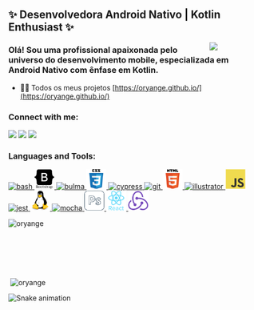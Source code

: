 <h2 align="left">✨ Desenvolvedora Android Nativo | Kotlin Enthusiast ✨</h2>
<img src="https://octocat-generator-assets.githubusercontent.com/my-octocat-1623767701657.png" width=20% align="right"/>
<h3 align="left">Olá! Sou uma profissional apaixonada pelo universo do desenvolvimento mobile, especializada em Android Nativo com ênfase em Kotlin. </h3>

- 👨‍💻 Todos os meus projetos [https://oryange.github.io/](https://oryange.github.io/)

<h3 align="left">Connect with me:</h3>
<p align="left">
 <a href="https://linkedin.com/in/oryangestrifezze"><img src="https://img.icons8.com/color/48/000000/linkedin-2--v1.png" width="5.0%"/></a>
 <a href="mailto:oryangestrifezze@gmail.com"> <img src="https://img.icons8.com/color/48/000000/gmail.png" width="3.5%"/></a>
 <a href="https://api.whatsapp.com/send?phone=5511943723194&text=Ol%C3%A1%2C%20vim%20pelo%20seu%20GitHub%20%3A)"> <img src="https://img.icons8.com/officel/36/000000/whatsapp.png" width="3.5%"/></a>
</p>


</p>

<h3 align="left">Languages and Tools:</h3>
<p align="left"> <a href="https://www.gnu.org/software/bash/" target="_blank"> <img src="https://www.vectorlogo.zone/logos/gnu_bash/gnu_bash-icon.svg" alt="bash" width="40" height="40"/> </a> <a href="https://getbootstrap.com" target="_blank"> <img src="https://raw.githubusercontent.com/devicons/devicon/master/icons/bootstrap/bootstrap-plain-wordmark.svg" alt="bootstrap" width="40" height="40"/> </a> <a href="https://bulma.io/" target="_blank"> <img src="https://raw.githubusercontent.com/gilbarbara/logos/804dc257b59e144eaca5bc6ffd16949752c6f789/logos/bulma.svg" alt="bulma" width="40" height="40"/> </a> <a href="https://www.w3schools.com/css/" target="_blank"> <img src="https://raw.githubusercontent.com/devicons/devicon/master/icons/css3/css3-original-wordmark.svg" alt="css3" width="40" height="40"/> </a> <a href="https://www.cypress.io" target="_blank"> <img src="https://raw.githubusercontent.com/simple-icons/simple-icons/6e46ec1fc23b60c8fd0d2f2ff46db82e16dbd75f/icons/cypress.svg" alt="cypress" width="40" height="40"/> </a> <a href="https://git-scm.com/" target="_blank"> <img src="https://www.vectorlogo.zone/logos/git-scm/git-scm-icon.svg" alt="git" width="40" height="40"/> </a> <a href="https://www.w3.org/html/" target="_blank"> <img src="https://raw.githubusercontent.com/devicons/devicon/master/icons/html5/html5-original-wordmark.svg" alt="html5" width="40" height="40"/> </a> <a href="https://www.adobe.com/in/products/illustrator.html" target="_blank"> <img src="https://www.vectorlogo.zone/logos/adobe_illustrator/adobe_illustrator-icon.svg" alt="illustrator" width="40" height="40"/> </a> <a href="https://developer.mozilla.org/en-US/docs/Web/JavaScript" target="_blank"> <img src="https://raw.githubusercontent.com/devicons/devicon/master/icons/javascript/javascript-original.svg" alt="javascript" width="40" height="40"/> </a> <a href="https://jestjs.io" target="_blank"> <img src="https://www.vectorlogo.zone/logos/jestjsio/jestjsio-icon.svg" alt="jest" width="40" height="40"/> </a> <a href="https://www.linux.org/" target="_blank"> <img src="https://raw.githubusercontent.com/devicons/devicon/master/icons/linux/linux-original.svg" alt="linux" width="40" height="40"/> </a> <a href="https://mochajs.org" target="_blank"> <img src="https://www.vectorlogo.zone/logos/mochajs/mochajs-icon.svg" alt="mocha" width="40" height="40"/> </a> <a href="https://www.photoshop.com/en" target="_blank"> <img src="https://raw.githubusercontent.com/devicons/devicon/master/icons/photoshop/photoshop-line.svg" alt="photoshop" width="40" height="40"/> </a> <a href="https://reactjs.org/" target="_blank"> <img src="https://raw.githubusercontent.com/devicons/devicon/master/icons/react/react-original-wordmark.svg" alt="react" width="40" height="40"/> </a> <a href="https://redux.js.org" target="_blank"> <img src="https://raw.githubusercontent.com/devicons/devicon/master/icons/redux/redux-original.svg" alt="redux" width="40" height="40"/> </a> </p>

<p><img align="left" src="https://github-readme-stats.vercel.app/api/top-langs?username=oryange&show_icons=true&title_color=f32f92&locale=en&layout=compact" alt="oryange" /></p> <br></br><br></br><br></br>

<p>&nbsp;<img align="center" src="https://github-readme-stats.vercel.app/api?username=oryange&show_icons=true&title_color=f32f92&locale=en" alt="oryange" /></p>


![Snake animation](https://github.com/Oryange/Oryange/blob/output/github-contribution-grid-snake.svg)
